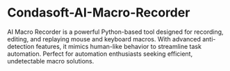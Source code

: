 # Condasoft-AI-Macro-Recorder
AI Macro Recorder is a powerful Python-based tool designed for recording, editing, and replaying mouse and keyboard macros. With advanced anti-detection features, it mimics human-like behavior to streamline task automation. Perfect for automation enthusiasts seeking efficient, undetectable macro solutions.

